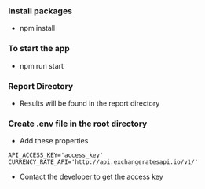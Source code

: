 ### Install packages
 - npm install

### To start the app
 - npm run start

### Report Directory
 - Results will be found in the report directory

### Create .env file in the root directory
  - Add these properties
  ```
  API_ACCESS_KEY='access_key'
  CURRENCY_RATE_API='http://api.exchangeratesapi.io/v1/'
  ```
  - Contact the developer to get the access key

